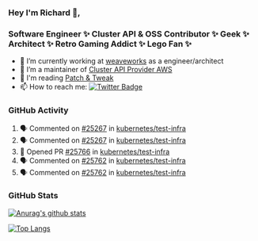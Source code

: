 ### Hey I'm Richard 👋, 

<h3 align="left">Software Engineer ✨ Cluster API & OSS Contributor ✨ Geek ✨ Architect ✨ Retro Gaming Addict ✨ Lego Fan ✨</h3>

- 🔭 I’m currently working at [weaveworks](https://github.com/weaveworks) as a engineer/architect
- 👯 I’m a maintainer of [Cluster API Provider AWS](https://github.com/kubernetes-sigs/cluster-api-provider-aws)
- 💬 I'm reading [Patch & Tweak](https://bjooks.com/products/patch-tweak-exploring-modular-synthesis)
- 📫 How to reach me: [![Twitter Badge](https://img.shields.io/badge/-@fruit_case-00acee?style=flat&logo=Twitter&logoColor=white)](https://twitter.com/intent/follow?screen_name=fruit_case "Follow on Twitter")

### GitHub Activity 

<!--START_SECTION:activity-->
1. 🗣 Commented on [#25267](https://github.com/kubernetes/test-infra/issues/25267) in [kubernetes/test-infra](https://github.com/kubernetes/test-infra)
2. 🗣 Commented on [#25267](https://github.com/kubernetes/test-infra/issues/25267) in [kubernetes/test-infra](https://github.com/kubernetes/test-infra)
3. 💪 Opened PR [#25766](https://github.com/kubernetes/test-infra/pull/25766) in [kubernetes/test-infra](https://github.com/kubernetes/test-infra)
4. 🗣 Commented on [#25762](https://github.com/kubernetes/test-infra/issues/25762) in [kubernetes/test-infra](https://github.com/kubernetes/test-infra)
5. 🗣 Commented on [#25762](https://github.com/kubernetes/test-infra/issues/25762) in [kubernetes/test-infra](https://github.com/kubernetes/test-infra)
<!--END_SECTION:activity-->

### GitHub Stats

[![Anurag's github stats](https://github-readme-stats.vercel.app/api?username=richardcase&count_private=true&show_icons=true)](https://github.com/anuraghazra/github-readme-stats)

[![Top Langs](https://github-readme-stats.vercel.app/api/top-langs/?username=richardcase&hide=html&layout=compact)](https://github.com/anuraghazra/github-readme-stats)
